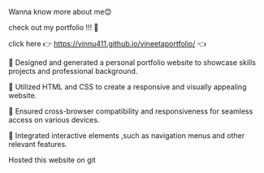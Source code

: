 Wanna know more about me😊

check out my portfolio !!! 🙌 

click here  👉 https://vinnu411.github.io/vineetaportfolio/ 👈

🌟 Designed and generated a personal portfolio website to showcase skills projects and professional
background. 

🌟 Utilized HTML and CSS to create a responsive and visually appealing website.

🌟 Ensured cross-browser compatibility and responsiveness for seamless access on various devices.

🌟 Integrated interactive elements ,such as navigation menus and other relevant features.

   Hosted this website on git
